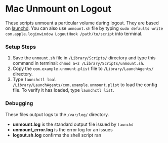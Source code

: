# Mac Unmount on Logout

These scripts unmount a particular volume during logout. They are based on [launchd](https://developer.apple.com/library/mac/documentation/MacOSX/Conceptual/BPSystemStartup/Chapters/CreatingLaunchdJobs.html). You can also use `unmount.sh` file by typing `sudo defaults write com.apple.loginwindow LogoutHook /path/to/script` into terminal.

### Setup Steps
1. Save the `unmount.sh` file in `/Library/Scripts/` directory and type this command in terminal: `chmod a+z /Library/Scripts/unmount.sh`.
2. Copy the `com.example.unmount.plist` file to `/Library/LaunchAgents/` directory.
3. Type `launchctl loal /Library/LaunchAgents/com.example.unmount.plist` to load the config file. To verify it has loaded, type `launchctl list`.

### Debugging
These files output logs to the `/var/log/` directory.
- **unmount.log** is the standard output file issued by `launchd`
- **unmount_error.log** is the error log for an issues
- **logout.sh.log** confirms the shell script ran
